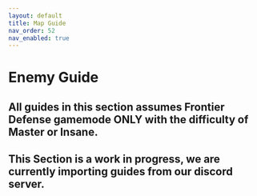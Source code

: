 ```yaml
---
layout: default
title: Map Guide
nav_order: 52
nav_enabled: true
---
```


# Enemy Guide

## All guides in this section assumes Frontier Defense gamemode ONLY with the difficulty of Master or Insane.

## This Section is a work in progress, we are currently importing guides from our discord server.
